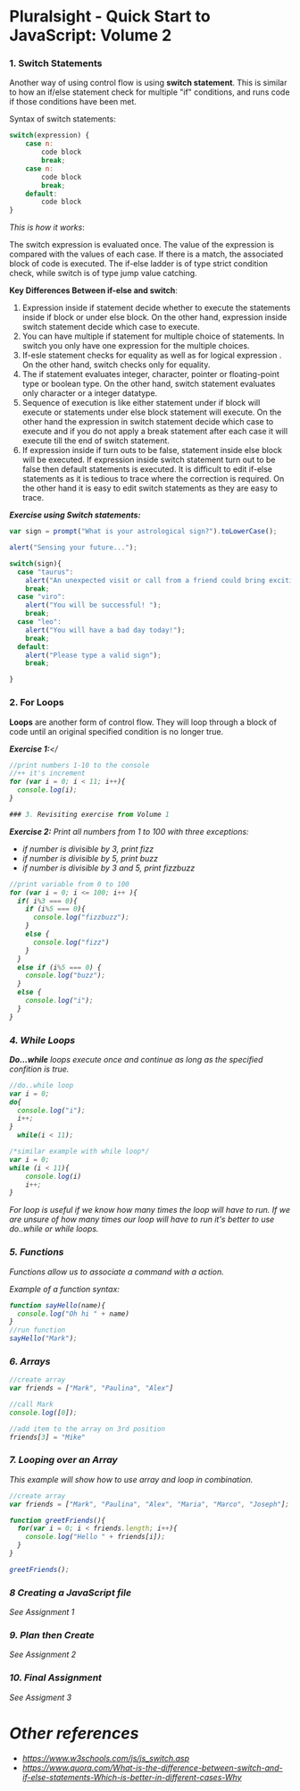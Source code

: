 # Pluralsight - Quick Start to JavaScript: Volume 2

### 1. Switch Statements

Another way of using control flow is using __switch statement__. This is similar to how an if/else statement check for multiple "if" conditions, and runs code if those conditions have been met.

Syntax of switch statements:
```JavaScript
switch(expression) {
    case n:
        code block
        break;
    case n:
        code block
        break;
    default:
        code block
}

```
<em>This is how it works</em>:

The switch expression is evaluated once.
The value of the expression is compared with the values of each case.
If there is a match, the associated block of code is executed. The if-else ladder is of type strict condition check, while switch is of type jump value catching.

__Key Differences Between if-else and switch__:

1. Expression inside if statement decide whether to execute the statements inside if block or under else block. On the other hand, expression inside switch statement decide which case to execute.
2. You can have multiple if statement for multiple choice of statements. In switch you only have one expression for the multiple choices.
3. If-esle statement checks for equality as well as for logical expression . On the other hand, switch checks only for equality.
4. The if statement evaluates integer, character, pointer or floating-point type or boolean type. On the other hand, switch statement evaluates only character or a integer datatype.
5. Sequence of execution is like either statement under if block will execute or statements under else block statement will execute. On the other hand the expression in switch statement decide which case to execute and if you do not apply a break statement after each case it will execute till the end of switch statement.
6. If expression inside if turn outs to be false, statement inside else block will be executed. If expression inside switch statement turn out to be false then default statements is executed.
It is difficult to edit if-else statements as it is tedious to trace where the correction is required. On the other hand it is easy to edit switch statements as they are easy to trace.

<em>__Exercise using Switch statements:__</em>

```JavaScript
var sign = prompt("What is your astrological sign?").toLowerCase();

alert("Sensing your future...");

switch(sign){
  case "taurus":
    alert("An unexpected visit or call from a friend could bring exciting news. You might decide to get together with this person and celebrate. ");
    break;
  case "viro":
    alert("You will be successful! ");
    break;
  case "leo":
    alert("You will have a bad day today!");
    break;
  default:
    alert("Please type a valid sign");
    break;

}
```

### 2. For Loops

__Loops__ are another form of control flow. They will loop through a block of code until an original specified condition is no longer true.

<em>__Exercise 1:__</<em>
```JavaScript
//print numbers 1-10 to the console
//++ it's increment
for (var i = 0; i < 11; i++){
  console.log(i);
}

### 3. Revisiting exercise from Volume 1

```
<em>__Exercise 2:__</em>
Print all numbers from 1 to 100 with three exceptions:
- if number is divisible by 3, print fizz
- if number is divisible by 5, print buzz
- if number is divisible by 3 and 5, print fizzbuzz


```JavaScript
//print variable from 0 to 100
for (var i = 0; i <= 100; i++ ){
  if( i%3 === 0){
    if (i%5 === 0){
      console.log("fizzbuzz");
    }
    else {
      console.log("fizz")
    }
  }
  else if (i%5 === 0) {
    console.log("buzz");
  }
  else {
    console.log("i");
  }
}
```


### 4. While Loops
__Do...while__ loops execute once and continue as long as the specified confition is true.

```JavaScript
//do..while loop
var i = 0;
do{
  console.log("i");
  i++;
}
  while(i < 11);

/*similar example with while loop*/
var i = 0;
while (i < 11){
    console.log(i)
    i++;
}
```

For loop is useful if we know how many times the loop will have to run. If we are unsure of how many times our loop will have to run it's better to use do..while or while loops.

### 5. Functions
Functions allow us to associate a command with a action.

Example of a function syntax:
```JavaScript
function sayHello(name){
  console.log("Oh hi " + name)
}
//run function
sayHello("Mark");
```

### 6. Arrays

```JavaScript
//create array
var friends = ["Mark", "Paulina", "Alex"]

//call Mark
console.log([0]);

//add item to the array on 3rd position
friends[3] = "Mike"

```
### 7. Looping over an Array
This example will show how to use array and loop in combination.

```JavaScript
//create array
var friends = ["Mark", "Paulina", "Alex", "Maria", "Marco", "Joseph"];

function greetFriends(){
  for(var i = 0; i < friends.length; i++){
    console.log("Hello " + friends[i]);
  }
}

greetFriends();
```

### 8 Creating a JavaScript file
See Assignment 1

### 9. Plan then Create
See Assignment 2

### 10. Final Assignment
See Assigment 3

# Other references
- https://www.w3schools.com/js/js_switch.asp
- https://www.quora.com/What-is-the-difference-between-switch-and-if-else-statements-Which-is-better-in-different-cases-Why
